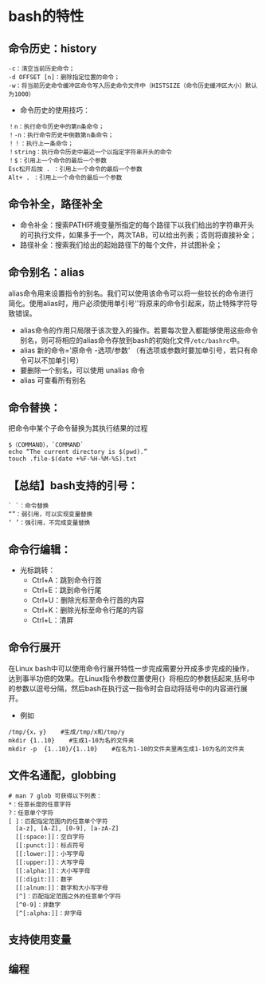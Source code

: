 # bash的特性
## 命令历史：history
```
-c：清空当前历史命令；
-d OFFSET [n]：删除指定位置的命令；
-w：将当前历史命令缓冲区命令写入历史命令文件中（HISTSIZE（命令历史缓冲区大小）默认为1000）
```
- 命令历史的使用技巧：
```
！n：执行命令历史中的第n条命令；
！-n：执行命令历史中倒数第n条命令；
！！：执行上一条命令；
！string：执行命令历史中最近一个以指定字符串开头的命令
！$：引用上一个命令的最后一个参数
Esc松开后按 . ：引用上一个命令的最后一个参数
Alt+ . ：引用上一个命令的最后一个参数
```
## 命令补全，路径补全
- 命令补全：搜索PATH环境变量所指定的每个路径下以我们给出的字符串开头的可执行文件，如果多于一个，两次TAB，可以给出列表；否则将直接补全；
- 路径补全：搜索我们给出的起始路径下的每个文件，并试图补全；
## 命令别名：alias
alias命令用来设置指令的别名。我们可以使用该命令可以将一些较长的命令进行简化。使用alias时，用户必须使用单引号''将原来的命令引起来，防止特殊字符导致错误。
- alias命令的作用只局限于该次登入的操作。若要每次登入都能够使用这些命令别名，则可将相应的alias命令存放到bash的初始化文件`/etc/bashrc`中。
- alias 新的命令='原命令 -选项/参数'
（有选项或参数时要加单引号，若只有命令可以不加单引号）
- 要删除一个别名，可以使用 unalias 命令
- alias 可查看所有别名
## 命令替换：
把命令中某个子命令替换为其执行结果的过程
```
$（COMMAND），`COMMAND`
echo “The current directory is $(pwd).”
touch .file-$(date +%F-%H-%M-%S).txt
```

## 【总结】bash支持的引号：
```
` `：命令替换
“”：弱引用，可以实现变量替换
‘ ’：强引用，不完成变量替换
```

## 命令行编辑：
- 光标跳转：
    - Ctrl+A：跳到命令行首
    - Ctrl+E：跳到命令行尾
    - Ctrl+U：删除光标至命令行首的内容
    - Ctrl+K：删除光标至命令行尾的内容
    - Ctrl+L：清屏
## 命令行展开
在Linux bash中可以使用命令行展开特性一步完成需要分开成多步完成的操作，达到事半功倍的效果。在Linux指令参数位置使用`{} `将相应的参数括起来,括号中的参数以逗号分隔，然后bash在执行这一指令时会自动将括号中的内容进行展开。
- 例如
```
/tmp/{x，y}    #生成/tmp/x和/tmp/y
mkdir {1..10}    #生成1-10为名的文件夹
mkdir -p  {1..10}/{1..10}    #在名为1-10的文件夹里再生成1-10为名的文件夹
```
## 文件名通配，globbing
```
# man 7 glob 可获得以下列表：
*：任意长度的任意字符
?：任意单个字符
[ ]：匹配指定范围内的任意单个字符
  [a-z], [A-Z], [0-9], [a-zA-Z]
  [[:space:]]：空白字符
  [[:punct:]]：标点符号
  [[:lower:]]：小写字母
  [[:upper:]]：大写字母
  [[:alpha:]]：大小写字母
  [[:digit:]]：数字
  [[:alnum:]]：数字和大小写字母
  [^]：匹配指定范围之外的任意单个字符
  [^0-9]：非数字
  [^[:alpha:]]：非字母
```
## 支持使用变量
## 编程
